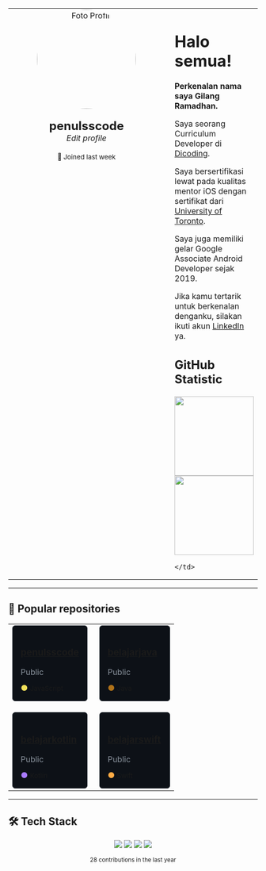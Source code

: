 <table>
  <tr>
    <td width="300" align="center" valign="top">
      <img src="https://avatars.githubusercontent.com/u/165237838?s=400&u=3b531a3f4fba803d2fbb6ea8688b0c4ebdb0c157&v=4" 
           width="200" 
           alt="Foto Profil"
           style="border-radius:50%;" />
      <br/><br/>
      <b style="font-size: 24px;">penulsscode</b>
      <br/>
      <i>Edit profile</i>
      <br/><br/>
      <small>📍 Joined last week</small>
    </td>
    <td valign="top" style="padding-left: 20px;">
      
# Halo semua!

**Perkenalan nama saya Gilang Ramadhan.**

Saya seorang Curriculum Developer di [Dicoding](https://dicoding.com).

Saya bersertifikasi lewat pada kualitas mentor iOS dengan sertifikat dari [University of Toronto](https://www.utoronto.ca/).

Saya juga memiliki gelar Google Associate Android Developer sejak 2019.

Jika kamu tertarik untuk berkenalan denganku, silakan ikuti akun [LinkedIn](https://www.linkedin.com/in/nabil-amar-abiyyi-101125304) ya.

## GitHub Statistic

<p align="left">
  <img src="https://github-readme-stats.vercel.app/api?username=nabilamar210205&show_icons=true&theme=dark&bg_color=0d1117&border_color=30363d&text_color=c9d1d9" height="160"/>
  <img src="https://github-readme-stats.vercel.app/api/top-langs/?username=nabilamar210205&layout=compact&theme=dark&bg_color=0d1117&border_color=30363d&text_color=c9d1d9" height="160"/>
</p>

    </td>
  </tr>
</table>

---

## 📂 Popular repositories

<table width="100%">
  <tr>
    <td width="50%">
      <div style="border: 1px solid #30363d; border-radius: 6px; padding: 16px; background-color: #0d1117;">
        <h3><a href="#">penulsscode</a></h3>
        <p style="color: #8b949e; margin: 8px 0;">Public</p>
        <div style="margin-top: 12px;">
          <span style="color: #f1e05a;">●</span> <small>JavaScript</small>
        </div>
      </div>
    </td>
    <td width="50%" style="padding-left: 16px;">
      <div style="border: 1px solid #30363d; border-radius: 6px; padding: 16px; background-color: #0d1117;">
        <h3><a href="#">belajarjava</a></h3>
        <p style="color: #8b949e; margin: 8px 0;">Public</p>
        <div style="margin-top: 12px;">
          <span style="color: #b07219;">●</span> <small>Java</small>
        </div>
      </div>
    </td>
  </tr>
  <tr>
    <td width="50%">
      <div style="border: 1px solid #30363d; border-radius: 6px; padding: 16px; background-color: #0d1117; margin-top: 16px;">
        <h3><a href="#">belajarkotlin</a></h3>
        <p style="color: #8b949e; margin: 8px 0;">Public</p>
        <div style="margin-top: 12px;">
          <span style="color: #A97BFF;">●</span> <small>Kotlin</small>
        </div>
      </div>
    </td>
    <td width="50%" style="padding-left: 16px;">
      <div style="border: 1px solid #30363d; border-radius: 6px; padding: 16px; background-color: #0d1117; margin-top: 16px;">
        <h3><a href="#">belajarswift</a></h3>
        <p style="color: #8b949e; margin: 8px 0;">Public</p>
        <div style="margin-top: 12px;">
          <span style="color: #ffac45;">●</span> <small>Swift</small>
        </div>
      </div>
    </td>
  </tr>
</table>

---

## 🛠️ Tech Stack

<p align="center">
  <img src="https://img.shields.io/badge/Java-%23ED8B00.svg?style=for-the-badge&logo=openjdk&logoColor=white"/>
  <img src="https://img.shields.io/badge/Kotlin-%230095D5.svg?style=for-the-badge&logo=kotlin&logoColor=white"/>
  <img src="https://img.shields.io/badge/Swift-%23FA7343.svg?style=for-the-badge&logo=swift&logoColor=white"/>
  <img src="https://img.shields.io/badge/JavaScript-%23F7DF1E.svg?style=for-the-badge&logo=javascript&logoColor=black"/>
</p>

<p align="center">
  <small>28 contributions in the last year</small>
</p>
